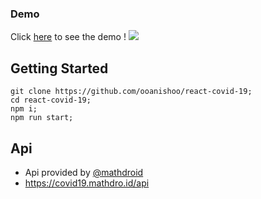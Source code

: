 ### Demo
Click [here](https://ooanishoo.github.io/react-covid-19/) to see the demo !
<img 
src="https://user-images.githubusercontent.com/9260574/83580783-475e9800-a580-11ea-978c-130b9a0c683f.png"/>

## Getting Started

```
git clone https://github.com/ooanishoo/react-covid-19;
cd react-covid-19;
npm i;
npm run start;
```

## Api 
* Api provided by [@mathdroid](https://github.com/mathdroid/covid-19-api)
* https://covid19.mathdro.id/api
